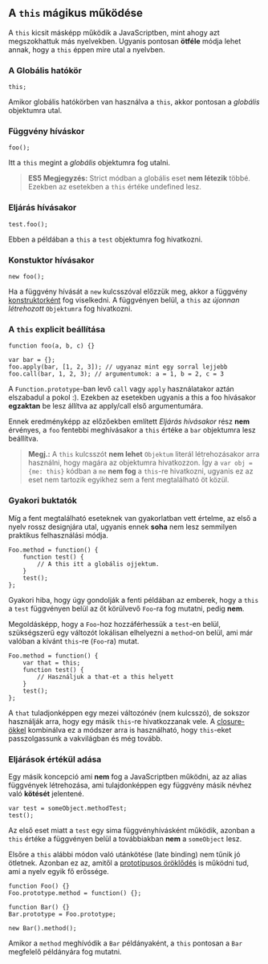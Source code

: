 ﻿## A `this` mágikus működése

A `this` kicsit másképp működik a JavaScriptben, mint ahogy azt megszokhattuk
más nyelvekben. Ugyanis pontosan **ötféle** módja lehet annak, hogy a `this` 
éppen mire utal a nyelvben.

### A Globális hatókör

	this;
	
Amikor globális hatókörben van használva a `this`, akkor pontosan a *globális* objektumra utal.

### Függvény híváskor

	foo();
	
Itt a `this` megint a *globális* objektumra fog utalni.

> **ES5 Megjegyzés:** Strict módban a globális eset **nem létezik** többé.
> Ezekben az esetekben a `this` értéke undefined lesz.

### Eljárás hívásakor

    test.foo(); 

Ebben a példában a `this` a `test` objektumra fog hivatkozni.

### Konstuktor hívásakor

    new foo(); 

Ha a függvény hívását a `new` kulcsszóval előzzük meg, akkor a függvény  [konstruktorként](#function.constructors) fog viselkedni. A függvényen belül, a `this`
az *újonnan létrehozott* `Objektumra` fog hivatkozni.

### A `this` explicit beállítása

    function foo(a, b, c) {}
                          
    var bar = {};
    foo.apply(bar, [1, 2, 3]); // ugyanaz mint egy sorral lejjebb
    foo.call(bar, 1, 2, 3); // argumentumok: a = 1, b = 2, c = 3

A `Function.prototype`-ban levő `call` vagy `apply` használatakor aztán elszabadul a pokol :).
Ezekben az esetekben ugyanis a this a foo hívásakor **egzaktan** be lesz állítva az apply/call
első argumentumára. 

Ennek eredményképp az előzőekben említett *Eljárás hívásakor* rész **nem** érvényes,
a `foo` fentebbi meghívásakor a `this` értéke a `bar` objektumra lesz beállítva.

> **Megj.:** A `this` kulcsszót **nem lehet** `Objektum` literál létrehozásakor arra használni,
> hogy magára az objektumra hivatkozzon.
> Így a `var obj = {me: this}` kódban a `me` **nem fog** a `this`-re hivatkozni, ugyanis
> ez az eset nem tartozik egyikhez sem a fent megtalálható öt közül.

### Gyakori buktatók

Míg a fent megtalálható eseteknek van gyakorlatban vett értelme, az első
a nyelv rossz designjára utal, ugyanis ennek **soha** nem lesz semmilyen 
praktikus felhasználási módja.

    Foo.method = function() {
        function test() {
            // A this itt a globális ojjektum.
        }
        test();
    };

Gyakori hiba, hogy úgy gondolják a fenti példában az emberek, hogy a `this` a `test` függvényen
belül az őt körülvevő `Foo`-ra fog mutatni, pedig **nem**.

Megoldásképp, hogy a `Foo`-hoz hozzáférhessük a `test`-en belül, szükségszerű egy változót
lokálisan elhelyezni a `method`-on belül, ami már valóban a kívánt `this`-re (`Foo`-ra) mutat.

    Foo.method = function() {
        var that = this;
        function test() {
            // Használjuk a that-et a this helyett
        }
        test();
    };
	
A `that` tuladjonképpen egy mezei változónév (nem kulcsszó), de sokszor használják arra,
hogy egy másik `this`-re hivatkozzanak vele. A [closure-ökkel](#function.closures) kombinálva
ez a módszer arra is használható, hogy `this`-eket passzolgassunk a vakvilágban és még tovább.

### Eljárások értékül adása

Egy másik koncepció ami **nem** fog a JavaScriptben működni, az az alias függvények létrehozása, ami tulajdonképpen egy függvény másik névhez való **kötését** jelentené.

    var test = someObject.methodTest;
    test();


Az első eset miatt a `test` egy sima függvényhívásként működik, azonban a `this` értéke
a függvényen belül a továbbiakban **nem** a `someObject` lesz.	

Elsőre a `this` alábbi módon való utánkötése (late binding) nem tűnik jó ötletnek.
Azonban ez az, amitől a [prototípusos öröklődés](#object.prototype) is működni tud, 
ami a nyelv egyik fő erőssége.

    function Foo() {}
    Foo.prototype.method = function() {};

    function Bar() {}
    Bar.prototype = Foo.prototype;

    new Bar().method();

Amikor a `method` meghívódik a `Bar` példányaként, a `this` pontosan a `Bar`
megfelelő példányára fog mutatni.
